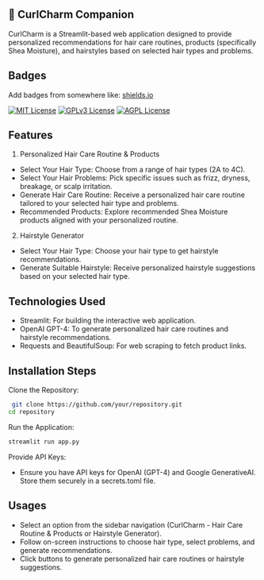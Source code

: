 
## 🚀 CurlCharm Companion
CurlCharm is a Streamlit-based web application designed to provide personalized recommendations for hair care routines, products (specifically Shea Moisture), and hairstyles based on selected hair types and problems.


## Badges

Add badges from somewhere like: [shields.io](https://shields.io/)

[![MIT License](https://img.shields.io/badge/License-MIT-green.svg)](https://choosealicense.com/licenses/mit/)
[![GPLv3 License](https://img.shields.io/badge/License-GPL%20v3-yellow.svg)](https://opensource.org/licenses/)
[![AGPL License](https://img.shields.io/badge/license-AGPL-blue.svg)](http://www.gnu.org/licenses/agpl-3.0)


## Features

1. Personalized Hair Care Routine & Products
- Select Your Hair Type: Choose from a range of hair types (2A to 4C).
- Select Your Hair Problems: Pick specific issues such as frizz, dryness, breakage, or scalp irritation.
- Generate Hair Care Routine: Receive a personalized hair care routine tailored to your selected hair type and problems.
- Recommended Products: Explore recommended Shea Moisture products aligned with your personalized routine.

2.  Hairstyle Generator
- Select Your Hair Type: Choose your hair type to get hairstyle recommendations.
- Generate Suitable Hairstyle: Receive personalized hairstyle suggestions based on your selected hair type.

## Technologies Used
- Streamlit: For building the interactive web application.
- OpenAI GPT-4: To generate personalized hair care routines and hairstyle recommendations.
- Requests and BeautifulSoup: For web scraping to fetch product links.
  
## Installation Steps

Clone the Repository:

```bash
 git clone https://github.com/your/repository.git
cd repository
```
Run the Application:
```bash
streamlit run app.py
```
Provide API Keys:
- Ensure you have API keys for OpenAI (GPT-4) and Google GenerativeAI. Store them securely in a secrets.toml file.

## Usages
- Select an option from the sidebar navigation (CurlCharm - Hair Care Routine & Products or Hairstyle Generator).
- Follow on-screen instructions to choose hair type, select problems, and generate recommendations.
- Click buttons to generate personalized hair care routines or hairstyle suggestions.
